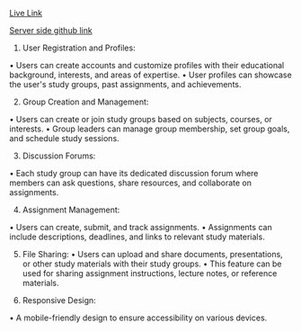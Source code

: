 

<a className="text-2xl text-red-500" href="https://bucolic-blini-9bf008.netlify.app/">Live Link</a>

<a className="text-2xl text-red-500" href="https://github.com/Shahreyar-Tonmoy/Group-Study-Server">Server side github link</a>



1. User Registration and Profiles:

 • Users can create accounts and customize profiles with their educational background, interests, and areas of expertise.
 • User profiles can showcase the user's study groups, past assignments, and achievements.

2. Group Creation and Management:

 • Users can create or join study groups based on subjects, courses, or interests.
 • Group leaders can manage group membership, set group goals, and schedule study sessions.

3. Discussion Forums:

 • Each study group can have its dedicated discussion forum where members can ask questions, share resources, and collaborate on assignments.

4. Assignment Management:

 • Users can create, submit, and track assignments.
 • Assignments can include descriptions, deadlines, and links to relevant study materials.

5. File Sharing: 
 • Users can upload and share documents, presentations, or other study materials with their study groups.
 • This feature can be used for sharing assignment instructions, lecture notes, or reference materials.



6. Responsive Design:

• A mobile-friendly design to ensure accessibility on various devices.
